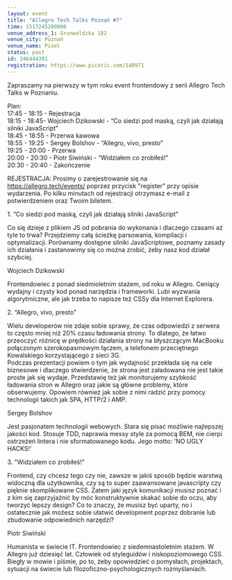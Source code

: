 ```yaml
---
layout: event
title: "Allegro Tech Talks Poznań #7"
time: 1517245200000
venue_address_1: Grunwaldzka 182
venue_city: Poznań
venue_name: Pixel 
status: past
id: 246444391
registration: https://www.picatic.com/140971
---
```


<p>Zapraszamy na pierwszy w tym roku event frontendowy z serii Allegro Tech Talks w Poznaniu.</p>
<p>Plan:
  <br/>17:45 - 18:15 - Rejestracja
  <br/>18:15 - 18:45- Wojciech Dzikowski - “Co siedzi pod maską, czyli jak działają silniki JavaScript”
  <br/>18:45 - 18:55 - Przerwa kawowa
  <br/>18:55 - 19:25 - Sergey Bolshov - “Allegro, vivo, presto”
  <br/>19:25 - 20:00 - Przerwa
  <br/>20:00 - 20:30 - Piotr Siwiński - “Widziałem co zrobiłeś!”
  <br/>20:30 - 20:40 - Zakończenie</p>
<p>REJESTRACJA: Prosimy o zarejestrowanie się na
  <a href="https://allegro.tech/events/" class="linkified">https://allegro.tech/events/</a> poprzez przycisk "register" przy opisie wydarzenia. Po kilku minutach od rejestracji otrzymasz e-mail z potwierdzeniem oraz Twoim biletem.</p>
<p>1. “Co siedzi pod maską, czyli jak działają silniki JavaScript”</p>
<p>Co się dzieje z plikiem JS od pobrania do wykonania i dlaczego czasami aż tyle to trwa? Przejdziemy całą ścieżkę parsowania, kompilacji i optymalizacji. Porównamy dostępne silniki JavaScriptowe, poznamy zasady ich działania i zastanowimy się co można
  zrobić, żeby nasz kod działał szybciej.</p>
<p>Wojciech Dzikowski</p>
<p>Frontendowiec z ponad siedmioletnim stażem, od roku w Allegro. Ceniący wydajny i czysty kod ponad narzędzia i frameworki. Lubi wyzwania algorytmiczne, ale jak trzeba to napisze też CSSy dla Internet Explorera.</p>
<p>2. “Allegro, vivo, presto”</p>
<p>Wielu developerów nie zdaje sobie sprawy, że czas odpowiedzi z serwera to często mniej niż 20% czasu ładowania strony. To dlatego, że łatwo przeoczyć różnicę w prędkości działania strony na błyszczącym MacBooku połączonym szerokopasmowym łączem, a telefonem
  przeciętnego Kowalskiego korzystającego z sieci 3G.
  <br/>Podczas prezentacji powiem o tym jak wydajność przekłada się na cele biznesowe i dlaczego stwierdzenie, że strona jest załadowana nie jest takie proste jak się wydaje. Przedstawię też jak monitorujemy szybkość ładowania stron w Allegro oraz jakie są
  główne problemy, które obserwujemy. Opowiem również jak sobie z nimi radzić przy pomocy technologii takich jak SPA, HTTP/2 i AMP.</p>
<p>Sergey Bolshov</p>
<p>Jest pasjonatem technologii webowych. Stara się pisać możliwie najlepszej jakości kod. Stosuje TDD, naprawia messy style za pomocą BEM, nie cierpi ostrzeżeń lintera i nie sformatowanego kodu. Jego motto: 'NO UGLY HACKS!'</p>
<p>3. "Widziałem co zrobiłeś!"</p>
<p>Frontend, czy chcesz tego czy nie, zawsze w jakiś sposób będzie warstwą widoczną dla użytkownika, czy są to super zaawansowane javascripty czy pięknie skomplikowane CSS. Zatem jaki język komunikacji musisz poznać i z kim się zaprzyjaźnić by móc konstruktywnie
  skakać sobie do oczu, aby tworzyć lepszy design? Co to znaczy, że musisz być uparty, no i ostatecznie jak możesz sobie ułatwić development poprzez dobranie lub zbudowanie odpowiednich narzędzi?</p>
<p>Piotr Siwiński</p>
<p>Humanista w świecie IT. Frontendowiec z siedemnastoletnim stażem. W Allegro już dziesięć lat. Człowiek od styleguidów i niskopoziomowego CSS. Biegły w mowie i piśmie, po to, żeby opowiedzieć o pomysłach, projektach, sytuacji na świecie lub filozoficzno-psychologicznych
  rozmyślaniach.</p>
